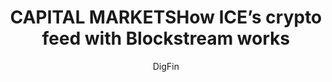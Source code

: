---
author: DigFin
title: "CAPITAL MARKETSHow ICE’s crypto feed with Blockstream works"
categories: 
tags: ARTICLE
image: /images/blog/digfin.jpg
summary: "Intercontinental Exchange and its partner explain their vision of bringing transparency and liquidity to crypto exchanges."
layout: default_post
posturl: https://www.theice.com/crypto-data-forum
---